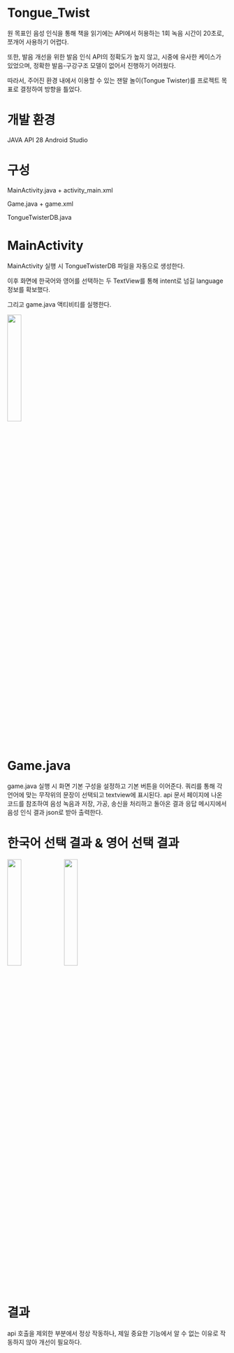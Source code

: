 # Tongue_Twist
원 목표인 음성 인식을 통해 책을 읽기에는 API에서 허용하는 1회 녹음 시간이 20초로, 쪼개어 사용하기 어렵다.

또한, 발음 개선을 위한 발음 인식 API의 정확도가 높지 않고, 시중에 유사한 케이스가 있었으며, 정확한 발음-구강구조 모델이 없어서 진행하기 어려웠다.

따라서, 주어진 환경 내에서 이용할 수 있는 잰말 놀이(Tongue Twister)를 프로젝트 목표로 결정하여 방향을 틀었다.

# 개발 환경
JAVA API 28
Android Studio

# 구성
MainActivity.java + activity_main.xml

Game.java + game.xml

TongueTwisterDB.java

# MainActivity
MainActivity 실행 시 TongueTwisterDB 파일을 자동으로 생성한다.

이후 화면에 한국어와 영어를 선택하는 두 TextView를 통해 intent로 넘길 language 정보를 확보했다.

그리고 game.java 액티비티를 실행한다.

<img src="https://github.com/user-attachments/assets/653db81c-3fd2-4b72-8852-36cca23a2ccc" width="25%" height="25%"/>

# Game.java
game.java 실행 시 화면 기본 구성을 설정하고 기본 버튼을 이어준다.
쿼리를 통해 각 언어에 맞는 무작위의 문장이 선택되고 textview에 표시된다.
api 문서 페이지에 나온 코드를 참조하여 음성 녹음과 저장, 가공, 송신을 처리하고
돌아온 결과 응답 메시지에서 음성 인식 결과 json로 받아 출력한다.

# 한국어 선택 결과 & 영어 선택 결과
<img src="https://github.com/user-attachments/assets/42208006-b217-4c25-a2a6-4345bc4e38fb"  width="25%" height="25%"/>
<img src="https://github.com/user-attachments/assets/5a4315a3-a0c1-4e73-bb8e-73afc8236064"  width="25%" height="25%"/>

# 결과
api 호출을 제외한 부분에서 정상 작동하나, 제일 중요한 기능에서 알 수 없는 이유로 작동하지 않아 개선이 필요하다.

